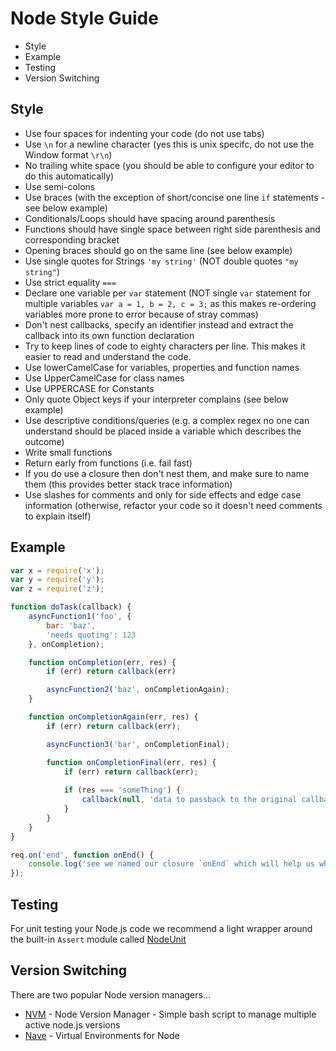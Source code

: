 # Node Style Guide

- Style
- Example
- Testing
- Version Switching

## Style

- Use four spaces for indenting your code (do not use tabs)
- Use `\n` for a newline character (yes this is unix specifc, do not use the Window format `\r\n`)
- No trailing white space (you should be able to configure your editor to do this automatically)
- Use semi-colons
- Use braces (with the exception of short/concise one line `if` statements - see below example)
- Conditionals/Loops should have spacing around parenthesis
- Functions should have single space between right side parenthesis and corresponding bracket
- Opening braces should go on the same line (see below example)
- Use single quotes for Strings `'my string'` (NOT double quotes `"my string"`)
- Use strict equality `===`
- Declare one variable per `var` statement (NOT single `var` statement for multiple variables `var a = 1, b = 2, c = 3;` as this makes re-ordering variables more prone to error because of stray commas)
- Don't nest callbacks, specify an identifier instead and extract the callback into its own function declaration
- Try to keep lines of code to eighty characters per line. This makes it easier to read and understand the code.
- Use lowerCamelCase for variables, properties and function names
- Use UpperCamelCase for class names
- Use UPPERCASE for Constants
- Only quote Object keys if your interpreter complains (see below example)
- Use descriptive conditions/queries (e.g. a complex regex no one can understand should be placed inside a variable which describes the outcome)
- Write small functions
- Return early from functions (i.e. fail fast)
- If you do use a closure then don't nest them, and make sure to name them (this provides better stack trace information)
- Use slashes for comments and only for side effects and edge case information (otherwise, refactor your code so it doesn't need comments to explain itself)

## Example

```js
var x = require('x');
var y = require('y');
var z = require('z');

function doTask(callback) {
    asyncFunction1('foo', {
        bar: 'baz',
        'needs quoting': 123
    }, onCompletion);

    function onCompletion(err, res) {
        if (err) return callback(err)

        asyncFunction2('baz', onCompletionAgain);
    }

    function onCompletionAgain(err, res) {
        if (err) return callback(err);

        asyncFunction3('bar', onCompletionFinal);

        function onCompletionFinal(err, res) {
            if (err) return callback(err);
            
            if (res === 'someThing') {
                callback(null, 'data to passback to the original callback function')
            }
        }
    }
}

req.on('end', function onEnd() {
    console.log('see we named our closure `onEnd` which will help us when debugging');
});
```

## Testing

For unit testing your Node.js code we recommend a light wrapper around the built-in `Assert` module called [NodeUnit](https://github.com/caolan/nodeunit)

## Version Switching

There are two popular Node version managers...

- [NVM](https://github.com/creationix/nvm) - Node Version Manager - Simple bash script to manage multiple active node.js versions
- [Nave](https://github.com/isaacs/nave) - Virtual Environments for Node
